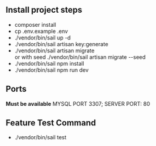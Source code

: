 ## Install project steps
- composer install
- cp .env.example .env
- ./vendor/bin/sail up -d
- ./vendor/bin/sail artisan key:generate
- ./vendor/bin/sail artisan migrate  
    or with seed ./vendor/bin/sail artisan migrate --seed
- ./vendor/bin/sail npm install
- ./vendor/bin/sail npm run dev

## Ports

**Must be available** MYSQL PORT 3307; SERVER PORT: 80

## Feature Test Command

- ./vendor/bin/sail test
